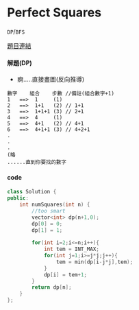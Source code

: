 # Perfect Squares

`DP`/`BFS` 

[題目連結](https://leetcode.com/problems/perfect-squares/description/?envType=daily-question&envId=2024-02-14)



#### 解題(DP)


* 痾.....直接畫圖(反向推導)

```
數字    組合    步數 //備註(組合數字+1)
1   ==>  1     (1)
2   ==>  1+1   (2) // 1+1
3   ==>  1+1+1 (3) // 2+1
4   ==>  4     (1)
5   ==>  4+1   (2) // 4+1
6   ==>  4+1+1 (3) // 4+2+1
.
.
.
(略
......直到你要找的數字
```
#### code
```cpp
class Solution {
public:
    int numSquares(int n) {
        //too smart
        vector<int> dp(n+1,0);
        dp[0] = 0;
        dp[1] = 1;
        
        for(int i=2;i<=n;i++){
            int tem = INT_MAX;
            for(int j=1;i>=j*j;j++){
                tem = min(dp[i-j*j],tem);
            }
            dp[i] = tem+1;
        }
        return dp[n];
    }
};
```
